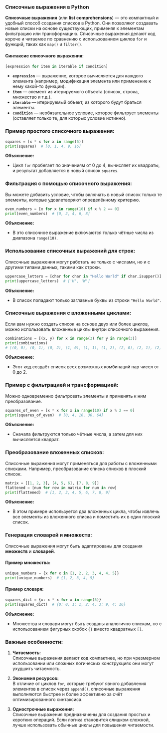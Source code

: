 ### Списочные выражения в Python

**Списочные выражения** (или **list comprehensions**) — это компактный и удобный способ создания списков в Python. Они позволяют создавать новые списки на основе существующих, применяя к элементам фильтрацию или трансформацию. Списочные выражения делают код короче и читаемее по сравнению с использованием циклов `for` и функций, таких как `map()` и `filter()`.

#### Синтаксис списочного выражения:

```python
[expression for item in iterable if condition]
```

- **`expression`** — выражение, которое вычисляется для каждого элемента (например, модификация элемента или применение к нему какой-то функции).
- **`item`** — элемент из итерируемого объекта (список, строка, множество и т.д.).
- **`iterable`** — итерируемый объект, из которого будут браться элементы.
- **`condition`** — необязательное условие, которое фильтрует элементы (оставляет только те, для которых условие истинно).

### Пример простого списочного выражения:

```python
squares = [x * x for x in range(5)]
print(squares)  # [0, 1, 4, 9, 16]
```

**Объяснение:**
- Цикл `for` пробегает по значениям от 0 до 4, вычисляет их квадраты, и результат добавляется в новый список `squares`.

### Фильтрация с помощью списочного выражения:

Вы можете добавить условие, чтобы включать в новый список только те элементы, которые удовлетворяют определённому критерию.

```python
even_numbers = [x for x in range(10) if x % 2 == 0]
print(even_numbers)  # [0, 2, 4, 6, 8]
```

**Объяснение:**
- В это списочное выражение включаются только чётные числа из диапазона `range(10)`.

### Использование списочных выражений для строк:

Списочные выражения могут работать не только с числами, но и с другими типами данных, такими как строки.

```python
uppercase_letters = [char for char in "Hello World" if char.isupper()]
print(uppercase_letters)  # ['H', 'W']
```

**Объяснение:**
- В список попадают только заглавные буквы из строки `"Hello World"`.

### Списочные выражения с вложенными циклами:

Если вам нужно создать список на основе двух или более циклов, можно использовать вложенные циклы внутри списочного выражения.

```python
combinations = [(x, y) for x in range(3) for y in range(3)]
print(combinations)
# [(0, 0), (0, 1), (0, 2), (1, 0), (1, 1), (1, 2), (2, 0), (2, 1), (2, 2)]
```

**Объяснение:**
- Этот код создаёт список всех возможных комбинаций пар чисел от 0 до 2.

### Пример с фильтрацией и трансформацией:

Можно одновременно фильтровать элементы и применять к ним преобразование.

```python
squares_of_even = [x * x for x in range(10) if x % 2 == 0]
print(squares_of_even)  # [0, 4, 16, 36, 64]
```

**Объяснение:**
- Сначала фильтруются только чётные числа, а затем для них вычисляется квадрат.

### Преобразование вложенных списков:

Списочные выражения могут применяться для работы с вложенными списками. Например, преобразование списка списков в плоский список.

```python
matrix = [[1, 2, 3], [4, 5, 6], [7, 8, 9]]
flattened = [num for row in matrix for num in row]
print(flattened)  # [1, 2, 3, 4, 5, 6, 7, 8, 9]
```

**Объяснение:**
- В этом примере используется два вложенных цикла, чтобы извлечь все элементы из вложенного списка и поместить их в один плоский список.

### Генерация словарей и множеств:

Списочные выражения могут быть адаптированы для создания **множеств** и **словарей**.

#### Пример множества:

```python
unique_numbers = {x for x in [1, 2, 2, 3, 4, 4, 5]}
print(unique_numbers)  # {1, 2, 3, 4, 5}
```

#### Пример словаря:

```python
squares_dict = {x: x * x for x in range(5)}
print(squares_dict)  # {0: 0, 1: 1, 2: 4, 3: 9, 4: 16}
```

**Объяснение:**
- Множества и словари могут быть созданы аналогично спискам, но с использованием фигурных скобок `{}` вместо квадратных `[]`.

### Важные особенности:

1. **Читаемость:**  
   Списочные выражения делают код компактнее, но при чрезмерном использовании или сложных логических конструкциях они могут ухудшить читаемость.

2. **Экономия ресурсов:**  
   В отличие от циклов `for`, которые требуют явного добавления элементов в список через `append()`, списочные выражения выполняются быстрее и более эффективно за счёт оптимизированного синтаксиса.

3. **Однострочные выражения:**  
   Списочные выражения предназначены для создания простых и коротких операций. Если логика становится слишком сложной, лучше использовать обычные циклы для повышения читаемости.

